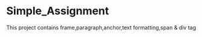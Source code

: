 # Simple_Assignment
This project contains frame,paragraph,anchor,text formatting,span &amp; div tag
